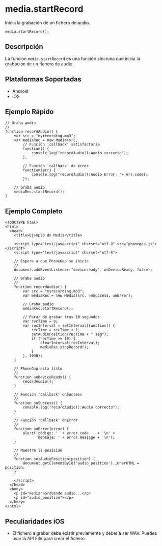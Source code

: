media.startRecord
=================

Inicia la grabación de un fichero de audio.

    media.startRecord();


Descripción
-----------

La función `media.startRecord` es una función síncrona que inicia la grabación de un fichero de audio.

Plataformas Soportadas
----------------------

- Android
- iOS
    
Ejemplo Rápido
--------------

    // Graba audio
    // 
    function recordAudio() {
        var src = "myrecording.mp3";
        var mediaRec = new Media(src,
            // Función 'callback' satisfactoria
            function() {
                console.log("recordAudio():Audio correcto");
            },
            
            // Función 'callback' de error
            function(err) {
                console.log("recordAudio():Audio Error: "+ err.code);
            });

        // Graba audio
        mediaRec.startRecord();
    }


Ejemplo Completo
----------------

    <!DOCTYPE html>
    <html>
      <head>
        <title>Ejemplo de Media</title>

        <script type="text/javascript" charset="utf-8" src="phonegap.js"></script>
        <script type="text/javascript" charset="utf-8">

        // Espere a que PhoneGap se inicie
        //
        document.addEventListener("deviceready", onDeviceReady, false);

        // Graba audio
        // 
        function recordAudio() {
            var src = "myrecording.mp3";
            var mediaRec = new Media(src, onSuccess, onError);

            // Graba audio
            mediaRec.startRecord();

            // Parar de grabar tras 10 segundos
            var recTime = 0;
            var recInterval = setInterval(function() {
                recTime = recTime + 1;
                setAudioPosition(recTime + " seg");
                if (recTime >= 10) {
                    clearInterval(recInterval);
                    mediaRec.stopRecord();
                }
            }, 1000);
        }

        // PhoneGap esta listo
        //
        function onDeviceReady() {
            recordAudio();
        }
    
        // Función 'callback' onSuccess
        //
        function onSuccess() {
            console.log("recordAudio():Audio correcto");
        }
    
        // Función 'callback' onError
        //
        function onError(error) {
            alert('código: '  + error.code    + '\n' + 
                  'mensaje: ' + error.message + '\n');
        }

        // Muestra la posición
        // 
        function setAudioPosition(position) {
            document.getElementById('audio_position').innerHTML = position;
        }

        </script>
      </head>
      <body>
        <p id="media">Grabando audio...</p>
        <p id="audio_position"></p>
      </body>
    </html>


Peculiaridades iOS
------------------

- El fichero a grabar debe existir previamente y debería ser WAV. Puedes usar la API File para crear el fichero.
